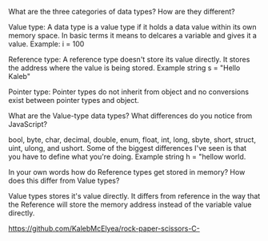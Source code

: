 What are the three categories of data types? How are they different?

Value type: A data type is a value type if it holds a data value within its own memory space. In basic terms it means to delcares a variable and gives it a value. Example: i = 100

Reference type:  A reference type doesn't store its value directly. It stores the address where the value is being stored. 
Example string s = "Hello Kaleb"

Pointer type: Pointer types do not inherit from object and no conversions exist between pointer types and object.



What are the Value-type data types? What differences do you notice from JavaScript?

bool, byte, char, decimal, double, enum, float, int, long, sbyte, short, struct, uint, ulong, and ushort.
Some of the biggest differences I've seen is that you have to define what you're doing. Example string h = "hellow world. 


In your own words how do Reference types get stored in memory? How does this differ from Value types?

Value types stores it's value directly. It differs from reference in the way that the Reference will store the memory address instead of the variable value directly. 


https://github.com/KalebMcElyea/rock-paper-scissors-C-